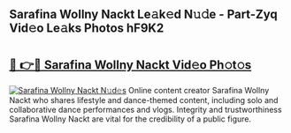 ## Sarafina Wollny Nackt Le𝚊k𝚎d N𝚞𝚍e - Part-Zyq Vid𝚎o Le𝚊ks Photos hF9K2

# <h2><a href="http://fb7p7dw.evod.top/?m=Sarafina+Wollny+Nackt">🔗 👉🔴 Sarafina Wollny Nackt Vid𝚎o Ph𝚘t𝚘s</a></h2>

[![Sarafina Wollny Nackt N𝚞d𝚎s](https://i.imgur.com/8V9OHl7.gif)](http://fb7p7dw.evod.top/?m=Sarafina+Wollny+Nackt)
Online content creator Sarafina Wollny Nackt who shares lifestyle and dance-themed content, including solo and collaborative dance performances and vlogs. Integrity and trustworthiness Sarafina Wollny Nackt are vital for the credibility of a public figure. 
